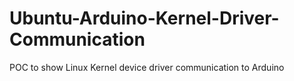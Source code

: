 # Ubuntu-Arduino-Kernel-Driver-Communication
POC to show Linux Kernel device driver communication to Arduino
